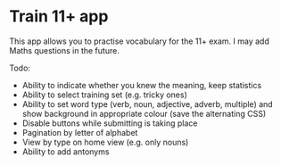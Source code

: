 # Train 11+ app

This app allows you to practise vocabulary for the 11+ exam. I may add Maths questions in the future.

Todo:
* Ability to indicate whether you knew the meaning, keep statistics
* Ability to select training set (e.g. tricky ones)
* Ability to set word type (verb, noun, adjective, adverb, multiple) and show background in appropriate colour (save the alternating CSS)
* Disable buttons while submitting is taking place
* Pagination by letter of alphabet
* View by type on home view (e.g. only nouns)
* Ability to add antonyms

